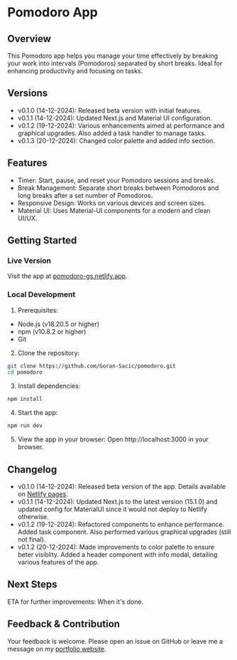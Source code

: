 # Pomodoro App

## Overview

This Pomodoro app helps you manage your time effectively by breaking your work into intervals (Pomodoros) separated by short breaks. Ideal for enhancing productivity and focusing on tasks.

## Versions

- v0.1.0 (14-12-2024): Released beta version with initial features.
- v0.1.1 (14-12-2024): Updated Next.js and Material UI configuration.
- v0.1.2 (19-12-2024): Various enhancements aimed at performance and graphical upgrades. Also added a task handler to manage tasks.
- v0.1.3 (20-12-2024): Changed color palette and added info section.

## Features

- Timer: Start, pause, and reset your Pomodoro sessions and breaks.
- Break Management: Separate short breaks between Pomodoros and long breaks after a set number of Pomodoros.
- Responsive Design: Works on various devices and screen sizes.
- Material UI: Uses Material-UI components for a modern and clean UI/UX.

## Getting Started

### Live Version

Visit the app at [pomodoro-gs.netlify.app](https://pomodoro-gs.netlify.app).

### Local Development

1. Prerequisites:

- Node.js (v18.20.5 or higher)
- npm (v10.8.2 or higher)
- Git

2. Clone the repository:

```bash
git clone https://github.com/Goran-Sacic/pomodoro.git
cd pomodoro
```

3. Install dependencies:

```bash
npm install
```

4. Start the app:

```bash
npm run dev
```

5. View the app in your browser: Open http://localhost:3000 in your browser.

## Changelog

- v0.1.0 (14-12-2024): Released beta version of the app. Details available on [Netlify pages](https://pomodoro-gs.netlify.app).
- v0.1.1 (14-12-2024): Updated Next.js to the latest version (15.1.0) and updated config for MaterialUI since it would not deploy to Netlify otherwise.
- v0.1.2 (19-12-2024): Refactored components to enhance performance. Added task component. Also performed various graphical upgrades (still not final).
- v0.1.2 (20-12-2024): Made improvements to color palette to ensure beter visiblity. Added a header component with info modal, detailing various features of the app.

## Next Steps

ETA for further improvements: When it's done.

## Feedback & Contribution

Your feedback is welcome. Please open an issue on GitHub or leave me a message on my [portfolio website](https://www.goransacic.com/).
